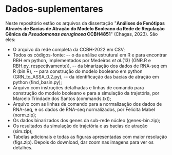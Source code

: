 # Dados-suplementares

Neste repositório estão os arquivos da dissertação "**Análises de Fenótipos Através de Bacias de Atração do Modelo Booleano da Rede de Regulação Gênica da _Pseudomonas aeruginosa_ CCBH4851**" (Chagas, 2023). São eles:

-	O arquivo da rede completa da CCBH-2022 em CSV;
-	Todos os códigos-fonte:
  --	o	da análise estrutural em R e para encontrar RBH em python, implementados por Medeiros *et al*.(13) (GNR.R e RBH.py, respectivamente)), 
  --	da binarização dos dados de RNA-seq em R (bin.R),
  --	para construção do modelo booleano em python (GRN_to_ASSA_0.2.py),
  --	da identificação das bacias de atração em python (find_basin.py);
-	Arquivo com instruções detalhadas e linhas de comando para construção do modelo booleano e para a simulação da trajetória, por Marcelo Trindade dos Santos (commands.txt);
-	Arquivo com as linhas de comando para a normalização dos dados de RNA-seq, e os dados de RNA-seq normalizados, por Felicita Mabel (norm.zip);
-	Os dados binarizados dos genes da sub-rede núcleo (genes-bin.zip);
-	Os resultados da simulação de trajetória e as bacias de atração (sim.zip);
-	Tabelas adicionais e todas as figuras apresentadas com maior resolução (figs.zip). Depois do download, dar zoom nas imagens para ver os detalhes.



  

